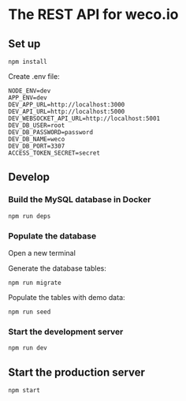 # The REST API for weco.io

## Set up

```
npm install
```

Create .env file:

```
NODE_ENV=dev
APP_ENV=dev
DEV_APP_URL=http://localhost:3000
DEV_API_URL=http://localhost:5000
DEV_WEBSOCKET_API_URL=http://localhost:5001
DEV_DB_USER=root
DEV_DB_PASSWORD=password
DEV_DB_NAME=weco
DEV_DB_PORT=3307
ACCESS_TOKEN_SECRET=secret
```

## Develop

### Build the MySQL database in Docker

```
npm run deps
```

### Populate the database

Open a new terminal

Generate the database tables:

```
npm run migrate
```

Populate the tables with demo data:

```
npm run seed
```

### Start the development server

```
npm run dev
```

## Start the production server

```
npm start
```
